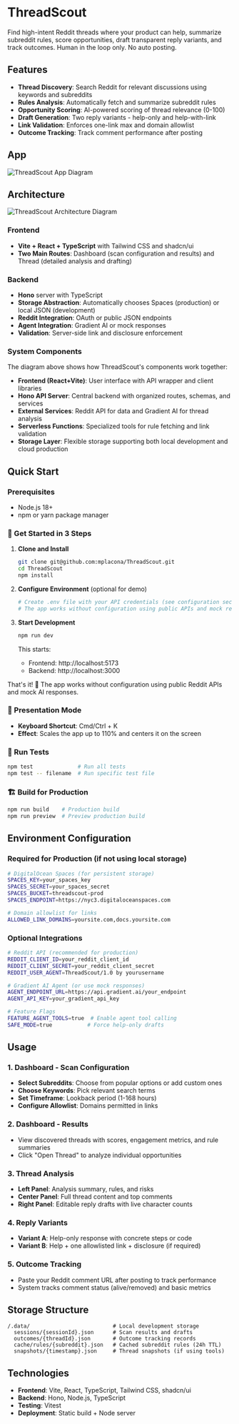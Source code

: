 # ThreadScout

Find high-intent Reddit threads where your product can help, summarize subreddit rules, score opportunities, draft transparent reply variants, and track outcomes. Human in the loop only. No auto posting.

## Features

- **Thread Discovery**: Search Reddit for relevant discussions using keywords and subreddits
- **Rules Analysis**: Automatically fetch and summarize subreddit rules
- **Opportunity Scoring**: AI-powered scoring of thread relevance (0-100)
- **Draft Generation**: Two reply variants - help-only and help-with-link
- **Link Validation**: Enforces one-link max and domain allowlist
- **Outcome Tracking**: Track comment performance after posting

## App

![ThreadScout App Diagram](https://github.com/user-attachments/assets/51a9a2ac-8f69-4c30-8866-c82fcdaab35e)

## Architecture

![ThreadScout Architecture Diagram](https://github.com/user-attachments/assets/4a49eb50-5ada-49e5-9e92-dc2d77eefef3)

### Frontend

- **Vite + React + TypeScript** with Tailwind CSS and shadcn/ui
- **Two Main Routes**: Dashboard (scan configuration and results) and Thread (detailed analysis and drafting)

### Backend

- **Hono** server with TypeScript
- **Storage Abstraction**: Automatically chooses Spaces (production) or local JSON (development)
- **Reddit Integration**: OAuth or public JSON endpoints
- **Agent Integration**: Gradient AI or mock responses
- **Validation**: Server-side link and disclosure enforcement

### System Components

The diagram above shows how ThreadScout's components work together:

- **Frontend (React+Vite)**: User interface with API wrapper and client libraries
- **Hono API Server**: Central backend with organized routes, schemas, and services
- **External Services**: Reddit API for data and Gradient AI for thread analysis
- **Serverless Functions**: Specialized tools for rule fetching and link validation
- **Storage Layer**: Flexible storage supporting both local development and cloud production

## Quick Start

### Prerequisites

- Node.js 18+ 
- npm or yarn package manager

### 🚀 Get Started in 3 Steps

1. **Clone and Install**

   ```bash
   git clone git@github.com:mplacona/ThreadScout.git
   cd ThreadScout
   npm install
   ```

2. **Configure Environment** (optional for demo)

   ```bash
   # Create .env file with your API credentials (see configuration section below)
   # The app works without configuration using public APIs and mock responses
   ```

3. **Start Development**

   ```bash
   npm run dev
   ```
   
   This starts:
   - Frontend: http://localhost:5173
   - Backend: http://localhost:3000

That's it! 🎉 The app works without configuration using public Reddit APIs and mock AI responses.

### 📱 Presentation Mode

- **Keyboard Shortcut**: Cmd/Ctrl + K
- **Effect**: Scales the app up to 110% and centers it on the screen

### 🧪 Run Tests

```bash
npm test              # Run all tests
npm test -- filename  # Run specific test file
```

### 🏗️ Build for Production

```bash
npm run build    # Production build
npm run preview  # Preview production build
```

## Environment Configuration

### Required for Production (if not using local storage)

```bash
# DigitalOcean Spaces (for persistent storage)
SPACES_KEY=your_spaces_key
SPACES_SECRET=your_spaces_secret
SPACES_BUCKET=threadscout-prod
SPACES_ENDPOINT=https://nyc3.digitaloceanspaces.com

# Domain allowlist for links
ALLOWED_LINK_DOMAINS=yoursite.com,docs.yoursite.com
```

### Optional Integrations

```bash
# Reddit API (recommended for production)
REDDIT_CLIENT_ID=your_reddit_client_id
REDDIT_CLIENT_SECRET=your_reddit_client_secret
REDDIT_USER_AGENT=ThreadScout/1.0 by yourusername

# Gradient AI Agent (or use mock responses)
AGENT_ENDPOINT_URL=https://api.gradient.ai/your_endpoint
AGENT_API_KEY=your_gradient_api_key

# Feature Flags
FEATURE_AGENT_TOOLS=true  # Enable agent tool calling
SAFE_MODE=true           # Force help-only drafts
```

## Usage

### 1. Dashboard - Scan Configuration

- **Select Subreddits**: Choose from popular options or add custom ones
- **Choose Keywords**: Pick relevant search terms
- **Set Timeframe**: Lookback period (1-168 hours)
- **Configure Allowlist**: Domains permitted in links

### 2. Dashboard - Results

- View discovered threads with scores, engagement metrics, and rule summaries
- Click "Open Thread" to analyze individual opportunities

### 3. Thread Analysis

- **Left Panel**: Analysis summary, rules, and risks
- **Center Panel**: Full thread content and top comments
- **Right Panel**: Editable reply drafts with live character counts

### 4. Reply Variants

- **Variant A**: Help-only response with concrete steps or code
- **Variant B**: Help + one allowlisted link + disclosure (if required)

### 5. Outcome Tracking

- Paste your Reddit comment URL after posting to track performance
- System tracks comment status (alive/removed) and basic metrics

## Storage Structure

```
/.data/                          # Local development storage
  sessions/{sessionId}.json      # Scan results and drafts
  outcomes/{threadId}.json       # Outcome tracking records
  cache/rules/{subreddit}.json   # Cached subreddit rules (24h TTL)
  snapshots/{timestamp}.json     # Thread snapshots (if using tools)
```

## Technologies

- **Frontend**: Vite, React, TypeScript, Tailwind CSS, shadcn/ui
- **Backend**: Hono, Node.js, TypeScript
- **Testing**: Vitest
- **Deployment**: Static build + Node server
